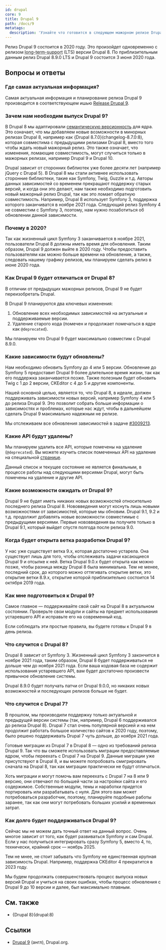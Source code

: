 ```yaml
---
id: drupal
core: 9
title: Drupal 9
path: /docs/9
metatags:
  description: 'Узнайте что готовится в следующем мажорном релизе Drupal, релиз которого планируется 3 июня 2020 г.'
---
```


Релиз Drupal 9 состоится в 2020 году. Это произойдет одновременно с релизом <abbr title="поддержка в течение длительного периода">long-term-support</abbr> (LTS) версии Drupal 8. По приблизительным данным релиз Drupal 8.9.0 LTS и Drupal 9 состоится 3 июня 2020 года.

## Вопросы и ответы

### Где самая актуальная информация?

Самая актуальная информация и планирование релиза Drupal 9 производится в соответствующем ишью [Release Drupal 9](https://www.drupal.org/project/drupal/issues/3007300).

### Зачем нам необходим выпуск Drupal 9?

В Drupal 8 мы адаптировали [семантическую версионность](https://semver.org/) для ядра. Это означает, что мы добавляем новые возможности в минорных релизах Drupal 8, например как {Drupal 8.7.0}(changelog-8.7.0:8), которая совместима с предыдущими релизами Drupal 8, вместо того чтобы ждать новый мажорный релиз. Это также означает, что изменения, ломающие совместимость, могут случиться только в мажорных релизах, например Drupal 9 и Drupal 10.

Drupal зависит от сторонних библиотек уже более десяти лет (например jQuery с Drupal 5). В Drupal 8 мы стали активнее использовать сторонние библиотеки, такие как Symfony, Twig, Guzzle и т.д. Авторы данных зависимостей со временем прекращают поддержку старых версий, и когда они это делают, нам также необходимо подготовить новый мажорный релиз Drupal, так как это ломает обратную совместимость. Например, Drupal 8 использует Symfony 3, поддержка которого заканчиватся в ноябре 2021 года. Следующий релиз Symfony 4 не совместим с Symfony 3, поэтому, нам нужно позаботиться об обновлении данной зависимости.

### Почему в 2020?

Так как жизненный цикл Symfony 3 заканчивается в ноябре 2021, пользователи Drupal 8 должны иметь время для обновления. Таким образом, Drupal 9 должен выйте в 2020 году. Чтобы предоставить пользователям как можно больше времени на обновление, а также, следовать нашему графику релизов, мы планируем сделать релиз в июне 2020 года.

### Как Drupal 9 будет отличаться от Drupal 8?

В отличии от предыдущих мажорных релизов, Drupal 9 не будет переизобретать Drupal.

В Drupal 9 планируются два ключевых изменения:

1. Обновление всех необходимых зависимостей на актуальные и поддерживаемые версии.
1. Удаление старого кода (помечен и продолжает помечаться в ядре как `@deprecated`).

Мы планируем что Drupal 9 будет максимально совместим с Drupal 8.9.0.

### Какие зависимости будут обновлены?

Нам необходимо обновить Symfony до 4 или 5 версии. Обновление до Symfony 5 предоставит Drupal 9 более длительное время жизни, так как его поддержка заканчивается позже. Также полезным будет обновить Twig с 1 до 2 версии, CKEditor с 4 до 5 и другие компоненты.

Нашей основной целью, является то, что Drupal 8, в идеале, должен поддерживать зависимости новых версий, например Symfony 4 или 5 до релиза Drupal 9. Это позволит собрать больше информации о зависимостях и проблемах, которые нас ждут, чтобы в дальнейшем сделать Drupal 9 максимально надежным не релизе.

Мы отслеживаем все обновления зависимостей в задаче [#3009213](https://www.drupal.org/project/drupal/issues/3009213).

### Какие API будут удалены?

Мы планируем удалить все API, которые помечены на удаление (`@deprecated`). Вы можете изучить список помеченных API на удаление на специальной [странице](https://api.drupal.org/api/drupal/deprecated).

Данный список и текущее состояние не является финальным, в процессе работы над следующими версиями Drupal, могут быть помечены на удаление и другие API.

### Какие возможности ожидать от Drupal 9?

Drupal 9 не будет иметь никаких новых возможностей относительно последнего релиза Drupal 8. Нововведения могут коснуть лишь новыми возможностями от зависимостей, которые мы обновим. Drupal 9.1, 9.2 и т.д. продолжит добавлять новые возможности совместимые с предыдущими версиями. Первые нововведения вы получите только в Drupal 9.1, который выйдет спустя полгода после релиза 9.0.

### Когда будет открыта ветка разработки Drupal 9?

У нас уже существует ветка 9.x, которая достаточно устарела. Она существует лишь для того, чтобы отслеживать задачи касающиеся Drupal 9 и отсылке к ней. Ветка Drupal 9.0.x будет открыта как можно позже, чтобы разница между Drupal 8 была минимальна. Тем не менее, последний срок, до которого можно оттягивать открытие ветки, это открытие ветки 8.9.x, открытие которой приблизительно состоится 14 октября 2019 года.

### Как мне подготовиться к Drupal 9?

Самое главное — поддерживайте свой сайт на Drupal 8 в актуальном состоянии. Проверьте свои модули и сайты на предмет использования устаревшего API и исправьте его на современный код.

Если соблюдать эти простые правила, вы будете готовы к Drupal 9 в день релиза.

### Что случится с Drupal 8?

Drupal 8 зависит от Symfony 3. Жизненный цикл Symfony 3 закончится в ноябре 2021 года, таким образом, Drupal 8 будет поддерживаться не дольше чем до ноября 2021 года. Если ваша кодовая база не содержит использования устаревшего API, вам будет достаточно произвести привычное обновление системы.

Drupal 8.9.0 будет получать патчи от Drupal 9.0.0, но никаких новых возможностей и последующих релизов больше не будет.

### Что случится с Drupal 7?

В прошлом, мы производили поддержку только актуальной и предыдущей версии системы (так, например, Drupal 6 поддерживался до релиза Drupal 8). Drupal 7 стал очень популярной версией и на нем продолжит работать большое количество сайтов к 2020 году, поэтому, было решено поддерживать Drupal 7 чуть дольше, до ноября 2021 года.

Готовые миграции из Drupal 7 в Drupal 8 — одно из требований релиза Drupal 9. Так что вы сможете использовать миграции предоставляемые ядром, чтобы переехать с Drupal 7 на Drupal 9. Данные миграции уже присутствуют в Drupal 8, и вы можете попробовать смигрировать сначала на Drupal 8, так как миграции практически не будут отличаться.

Хоть миграции и могут помочь вам переехать с Drupal 7 на 8 или 9 версию, они отвечают по большей части за настройки сайта и его содержимое. Собственные модули, темы и наработки придется портировать или разрабатывать с нуля. Для этого вам может потребоваться разработчик, поэтому, планируйте подобные работы заранее, так как они могут потребовать больших усилий и временных затрат.

### Как долго будет поддерживаться Drupal 9?

Сейчас мы не можем дать точный ответ на данный вопрос. Очень многое зависит от того, как будет развиваться Symfony и сам Drupal. Если у нас получиться интегрировать сразу Symfony 5, вместо 4, то, технически, крайний срок — ноябрь 2025.

Тем не мнее, не стоит забывать что Symfony не единственная крупная зависимость Drupal. Например, поддержка CKEditor 4 прекратится в 2023 году.

Мы будем продолжать совершенствовать процесс выпуска новых версий Drupal и учиться на своих ошибках, чтобы процесс обновления с Drupal 9 до 10 версии и далее, был максимально плавным.

## См. также

- {Drupal 8}(drupal:8)

## Ссылки

- [Drupal 9](https://www.drupal.org/documentation/9) (англ), Drupal.org.